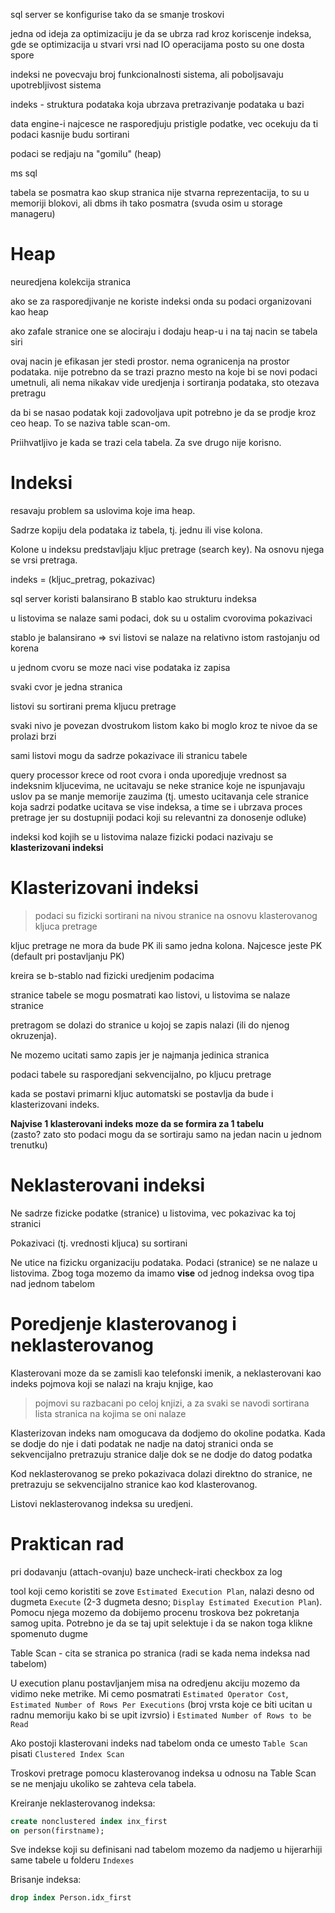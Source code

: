 sql server se konfigurise tako da se smanje troskovi

jedna od ideja za optimizaciju je da se ubrza rad kroz koriscenje indeksa, gde se optimizacija u stvari vrsi nad IO operacijama posto su one dosta spore

indeksi ne povecvaju broj funkcionalnosti sistema, ali poboljsavaju upotrebljivost sistema

indeks - struktura podataka koja ubrzava pretrazivanje podataka u bazi

data engine-i najcesce ne rasporedjuju pristigle podatke, vec ocekuju da ti podaci kasnije budu sortirani

podaci se redjaju na "gomilu" (heap)


ms sql 

tabela se posmatra kao skup stranica
nije stvarna reprezentacija, to su u memoriji blokovi, ali dbms ih tako posmatra (svuda osim u storage manageru)


# Heap

neuredjena kolekcija stranica

ako se za rasporedjivanje ne koriste indeksi onda su podaci organizovani kao heap

ako zafale stranice one se alociraju i dodaju heap-u i na taj nacin se tabela siri

ovaj nacin je efikasan jer stedi prostor.
nema ogranicenja na prostor podataka.
nije potrebno da se trazi prazno mesto na koje bi se novi podaci umetnuli, ali nema nikakav vide uredjenja i sortiranja podataka, sto otezava pretragu

da bi se nasao podatak koji zadovoljava upit potrebno je da se prodje kroz ceo heap. To se naziva table scan-om. 

Priihvatljivo je kada se trazi cela tabela. Za sve drugo nije korisno.

# Indeksi

resavaju problem sa uslovima koje ima heap.

Sadrze kopiju dela podataka iz tabela, tj. jednu ili vise kolona. 

Kolone u indeksu predstavljaju kljuc pretrage (search key). Na osnovu njega se vrsi pretraga.


indeks = (kljuc_pretrag, pokazivac)

sql server koristi balansirano B stablo kao strukturu indeksa

u listovima se nalaze sami podaci, dok su u ostalim cvorovima pokazivaci

stablo je balansirano => svi listovi se nalaze na relativno istom rastojanju od korena

u jednom cvoru se moze naci vise podataka iz zapisa

svaki cvor je jedna stranica

listovi su sortirani prema kljucu pretrage

svaki nivo je povezan dvostrukom listom kako bi moglo kroz te nivoe da se prolazi brzi

sami listovi mogu da sadrze pokazivace ili stranicu tabele

query processor krece od root cvora i onda uporedjuje vrednost sa indeksnim kljucevima, ne ucitavaju se neke 
stranice koje ne ispunjavaju uslov pa se manje memorije zauzima (tj. umesto ucitavanja cele stranice koja sadrzi
podatke ucitava se vise indeksa, a time se i ubrzava proces pretrage jer su dostupniji podaci koji su relevantni
za donosenje odluke)

indeksi kod kojih se u listovima nalaze fizicki podaci nazivaju se **klasterizovani indeksi**

# Klasterizovani indeksi

> podaci su fizicki sortirani na nivou stranice na osnovu klasterovanog kljuca pretrage

kljuc pretrage ne mora da bude PK ili samo jedna kolona. Najcesce jeste PK (default pri postavljanju PK)

kreira se b-stablo nad fizicki uredjenim podacima


stranice tabele se mogu posmatrati kao listovi, u listovima se nalaze stranice

pretragom se dolazi do stranice u kojoj se zapis nalazi (ili do njenog okruzenja). 

Ne mozemo ucitati samo zapis jer je najmanja jedinica stranica

podaci tabele su rasporedjani sekvencijalno, po kljucu pretrage

kada se postavi primarni kljuc automatski se postavlja da bude i klasterizovani indeks.

**Najvise 1 klasterovani indeks moze da se formira za 1 tabelu**  
(zasto? zato sto podaci mogu da se sortiraju samo na jedan nacin u jednom trenutku)


# Neklasterovani indeksi

Ne sadrze fizicke podatke (stranice) u listovima, vec pokazivac ka toj stranici

Pokazivaci (tj. vrednosti kljuca) su sortirani

Ne utice na fizicku organizaciju podataka. Podaci (stranice) se ne nalaze u listovima. 
Zbog toga mozemo da imamo **vise** od jednog indeksa ovog tipa nad jednom tabelom

# Poredjenje klasterovanog i neklasterovanog

Klasterovani moze da se zamisli kao telefonski imenik, 
a neklasterovani kao indeks pojmova koji se nalazi na kraju knjige, kao
> pojmovi su razbacani po celoj knjizi, a za svaki se navodi sortirana lista 
stranica na kojima se oni nalaze



Klasterizovan indeks nam omogucava da dodjemo do okoline podatka. Kada se dodje do nje i
dati podatak ne nadje na datoj stranici onda se sekvencijalno pretrazuju stranice dalje 
dok se ne dodje do datog podatka


Kod neklasterovanog se preko pokazivaca dolazi direktno do stranice, ne pretrazuju
se sekvencijalno stranice kao kod klasterovanog.

Listovi neklasterovanog indeksa su uredjeni.

# Praktican rad

pri dodavanju (attach-ovanju) baze uncheck-irati checkbox za log


tool koji cemo koristiti se zove `Estimated Execution Plan`, nalazi desno od
dugmeta `Execute` (2-3 dugmeta desno; `Display Estimated Execution Plan`).  
Pomocu njega mozemo da dobijemo procenu troskova bez pokretanja samog upita.
Potrebno je da se taj upit selektuje i da se nakon toga klikne spomenuto dugme 


Table Scan - cita se stranica po stranica 
(radi se kada nema indeksa nad tabelom)


U execution planu postavljanjem misa na odredjenu akciju mozemo da vidimo neke metrike.
Mi cemo posmatrati `Estimated Operator Cost`, `Estimated Number of Rows Per Executions`
(broj vrsta koje ce biti ucitan u radnu memoriju kako bi se upit izvrsio) i
`Estimated Number of Rows to be Read`


Ako postoji klasterovani indeks nad tabelom onda ce umesto `Table Scan` pisati
`Clustered Index Scan`


Troskovi pretrage pomocu klasterovanog indeksa u odnosu na Table Scan se ne menjaju
ukoliko se zahteva cela tabela.

Kreiranje neklasterovanog indeksa:
```SQL 
create nonclustered index inx_first
on person(firstname);
```

Sve indekse koji su definisani nad tabelom mozemo da nadjemo u hijerarhiji same tabele
u folderu `Indexes`

Brisanje indeksa:
```SQL
drop index Person.idx_first
```
